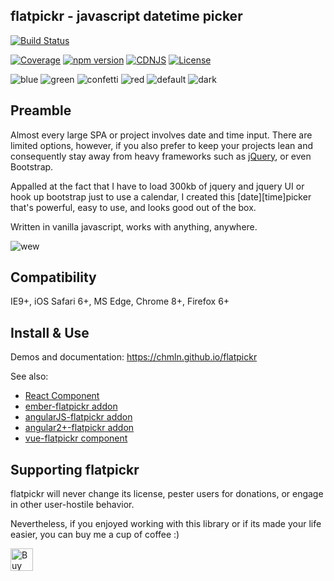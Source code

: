## flatpickr - javascript datetime picker
[![Build Status](https://circleci.com/gh/chmln/flatpickr/tree/master.svg?style=svg)](https://circleci.com/gh/chmln/flatpickr/tree/master)

[![Coverage](https://coveralls.io/repos/github/chmln/flatpickr/badge.svg?branch=master)](https://coveralls.io/github/chmln/flatpickr)
[![npm version](https://badge.fury.io/js/flatpickr.svg)](https://www.npmjs.com/package/flatpickr)
[![CDNJS](https://img.shields.io/cdnjs/v/flatpickr.svg)](https://cdnjs.com/libraries/flatpickr)
[![License](https://img.shields.io/badge/license-MIT-blue.svg?style=plastic)](https://raw.githubusercontent.com/chmln/flatpickr/master/LICENSE.md)


![blue](https://cloud.githubusercontent.com/assets/11352152/14549371/3cbb65da-028d-11e6-976d-a6f63f32061f.PNG)
![green](https://cloud.githubusercontent.com/assets/11352152/14549373/3cbe975a-028d-11e6-9192-43975f0146da.PNG)
![confetti](https://cloud.githubusercontent.com/assets/11352152/14549440/de9bf55e-028d-11e6-9271-46782a99efea.PNG)
![red](https://cloud.githubusercontent.com/assets/11352152/14549374/3cc01102-028d-11e6-9ff4-0cf208a310c4.PNG)
![default](https://cloud.githubusercontent.com/assets/11352152/14549370/3cadb750-028d-11e6-818d-c6a1bc6349fc.PNG)
![dark](https://cloud.githubusercontent.com/assets/11352152/14549372/3cbc8514-028d-11e6-8daf-ec1ba01c9d7e.PNG)


## Preamble
Almost every large SPA or project involves date and time input. There are limited options, however, if you also prefer to keep your projects lean and consequently stay away from heavy frameworks such as [jQuery](https://jsperf.com/jquery-vs-javascript-performance-comparison/22), or even Bootstrap.

Appalled at the fact that I have to load 300kb of jquery and jquery UI or hook up bootstrap just to use a calendar, I created this \[date\]\[time\]picker that's powerful, easy to use, and looks good out of the box.

Written in vanilla javascript, works with anything, anywhere.

![wew](https://cloud.githubusercontent.com/assets/11352152/14397836/d02d2f7c-fdad-11e5-9658-bedfb997ff52.png)

## Compatibility
IE9+, iOS Safari 6+, MS Edge, Chrome 8+, Firefox 6+

## Install & Use

Demos and documentation: https://chmln.github.io/flatpickr

See also:
* [React Component](https://github.com/coderhaoxin/react-flatpickr)
* [ember-flatpickr addon](https://www.npmjs.com/package/ember-flatpickr)
* [angularJS-flatpickr addon](https://www.npmjs.com/package/angular-flatpickr)
* [angular2+-flatpickr addon](https://github.com/mezoistvan/ng2-flatpickr)
* [vue-flatpickr component](https://github.com/ankurk91/vue-flatpickr-component)

## Supporting flatpickr

flatpickr will never change its license, pester users for donations, or engage in other user-hostile behavior.

Nevertheless, if you enjoyed working with this library or if its made your life easier, you can buy me a cup of coffee :)

<a href='https://ko-fi.com/A3381DJ9' target='_blank'><img height='36' style='border:0px;height:36px;' src='https://az743702.vo.msecnd.net/cdn/kofi4.png?v=0' border='0' alt='Buy Me a Coffee at ko-fi.com' /></a>
